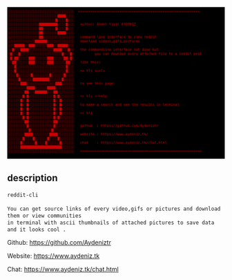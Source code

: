 <img src="https://github.com/Aydeniztr/py-reddit-cli/blob/main/18DDC5D6-F437-45C5-A5B0-97425E8BCC5F.jpeg?raw=true">

## description
```
reddit-cli

You can get source links of every video,gifs or pictures and download them or view communities 
in terminal with ascii thumbnails of attached pictures to save data and it looks cool .
```

  Github: https://github.com/Aydeniztr
  
  Website: https://www.aydeniz.tk 
  
  Chat: https://www.aydeniz.tk/chat.html 
